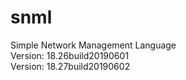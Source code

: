 # snml
Simple Network Management Language<br>
Version: 18.26build20190601<br>
Version: 18.27build20190602<br>
